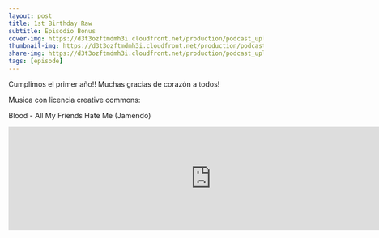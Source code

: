 ```yaml
---
layout: post
title: 1st Birthday Raw
subtitle: Episodio Bonus
cover-img: https://d3t3ozftmdmh3i.cloudfront.net/production/podcast_uploaded_nologo400/14743809/14743809-1619370372653-eb16be7dd0aee.jpg
thumbnail-img: https://d3t3ozftmdmh3i.cloudfront.net/production/podcast_uploaded_nologo400/14743809/14743809-1619370372653-eb16be7dd0aee.jpg
share-img: https://d3t3ozftmdmh3i.cloudfront.net/production/podcast_uploaded_nologo400/14743809/14743809-1619370372653-eb16be7dd0aee.jpg
tags: [episode]
---
```


Cumplimos el primer año!!
Muchas gracias de corazón a todos!

Musica con licencia creative commons: 

 Blood - All My Friends Hate Me (Jamendo)
<iframe src='https://podcasters.spotify.com/pod/show/geekingzone/embed/episodes/1st-Birthday-Raw-e1hlkbj' height='204px' width='800px' frameborder='0' scrolling='no'></iframe>